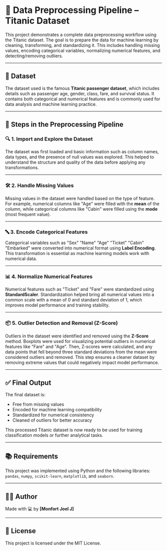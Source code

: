 # 🧹 Data Preprocessing Pipeline – Titanic Dataset

This project demonstrates a complete data preprocessing workflow using the Titanic dataset. The goal is to prepare the data for machine learning by cleaning, transforming, and standardizing it. This includes handling missing values, encoding categorical variables, normalizing numerical features, and detecting/removing outliers.

---

## 📁 Dataset

The dataset used is the famous **Titanic passenger dataset**, which includes details such as passenger age, gender, class, fare, and survival status. It contains both categorical and numerical features and is commonly used for data analysis and machine learning practice.

---

## 🔄 Steps in the Preprocessing Pipeline

### 🔍 1. Import and Explore the Dataset

The dataset was first loaded and basic information such as column names, data types, and the presence of null values was explored. This helped to understand the structure and quality of the data before applying any transformations.

---

### 🛠️ 2. Handle Missing Values

Missing values in the dataset were handled based on the type of feature. For example, numerical columns like "Age" were filled with the **mean** of the column, while categorical columns like "Cabin" were filled using the **mode** (most frequent value).

---

### 🔤 3. Encode Categorical Features

Categorical variables such as "Sex" "Name" "Age" "Ticket" "Cabin" "Embarked" were converted into numerical format using **Label Encoding**. This transformation is essential as machine learning models work with numerical data.

---

### 📊 4. Normalize Numerical Features

Numerical features such as "Ticket" and "Fare" were standardized using **StandardScaler**. Standardization helped bring all numerical values into a common scale with a mean of 0 and standard deviation of 1, which improves model performance and training stability.

---

### 📦 5. Outlier Detection and Removal (Z-Score)

Outliers in the dataset were identified and removed using the **Z-Score** method. Boxplots were used for visualizing potential outliers in numerical features like "Fare" and "Age". Then, Z-scores were calculated, and any data points that fell beyond three standard deviations from the mean were considered outliers and removed. This step ensures a cleaner dataset by removing extreme values that could negatively impact model performance.

---

## ✅ Final Output

The final dataset is:
- Free from missing values
- Encoded for machine learning compatibility
- Standardized for numerical consistency
- Cleaned of outliers for better accuracy

This processed Titanic dataset is now ready to be used for training classification models or further analytical tasks.

---

## 📚 Requirements

This project was implemented using Python and the following libraries: `pandas`, `numpy`, `scikit-learn`, `matplotlib`, and `seaborn`.

---

## 👩‍💻 Author

Made with 💻 by **[Monfort Joel J]**

---

## 📃 License

This project is licensed under the MIT License.
